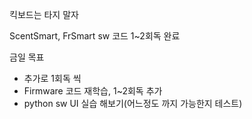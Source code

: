 킥보드는 타지 말자

ScentSmart, FrSmart sw 코드 1~2회독 완료

금일 목표
- 추가로 1회독 씩
- Firmware 코드 재학습, 1~2회독 추가
- python sw UI 실습 해보기(어느정도 까지 가능한지 테스트)
